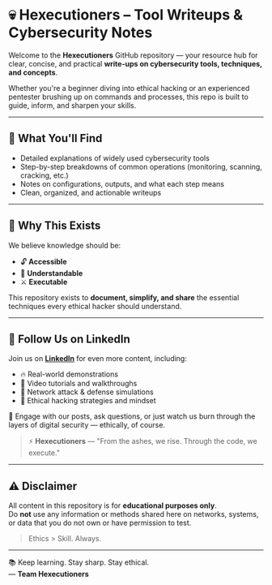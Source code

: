 # 💀 Hexecutioners – Tool Writeups & Cybersecurity Notes

Welcome to the **Hexecutioners** GitHub repository — your resource hub for clear, concise, and practical **write-ups on cybersecurity tools, techniques, and concepts**.

Whether you're a beginner diving into ethical hacking or an experienced pentester brushing up on commands and processes, this repo is built to guide, inform, and sharpen your skills.

---

## 🧠 What You'll Find

- Detailed explanations of widely used cybersecurity tools  
- Step-by-step breakdowns of common operations (monitoring, scanning, cracking, etc.)  
- Notes on configurations, outputs, and what each step means  
- Clean, organized, and actionable writeups

---

## 🚀 Why This Exists

We believe knowledge should be:
- 🔓 **Accessible**
- 🧠 **Understandable**
- ⚔️ **Executable**

This repository exists to **document, simplify, and share** the essential techniques every ethical hacker should understand.

---

## 🔗 Follow Us on LinkedIn

Join us on [**LinkedIn**](https://www.linkedin.com/in/hexecutioners) for even more content, including:

- 🔥 Real-world demonstrations
- 🎥 Video tutorials and walkthroughs
- 📡 Network attack & defense simulations
- 🎯 Ethical hacking strategies and mindset

💬 Engage with our posts, ask questions, or just watch us burn through the layers of digital security — ethically, of course.

> ⚡ **Hexecutioners** — "From the ashes, we rise. Through the code, we execute."

---

## ⚠️ Disclaimer

All content in this repository is for **educational purposes only**.  
Do **not** use any information or methods shared here on networks, systems, or data that you do not own or have permission to test.

> Ethics > Skill. Always.

---

📚 Keep learning. Stay sharp. Stay ethical.  
— **Team Hexecutioners**
